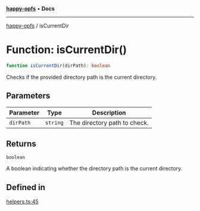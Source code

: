 [**happy-opfs**](../README.md) • **Docs**

***

[happy-opfs](../README.md) / isCurrentDir

# Function: isCurrentDir()

```ts
function isCurrentDir(dirPath): boolean
```

Checks if the provided directory path is the current directory.

## Parameters

| Parameter | Type | Description |
| ------ | ------ | ------ |
| `dirPath` | `string` | The directory path to check. |

## Returns

`boolean`

A boolean indicating whether the directory path is the current directory.

## Defined in

[helpers.ts:45](https://github.com/JiangJie/happy-opfs/blob/fa6bc23a30a47c302610ab09429219f90b89d4ad/src/fs/helpers.ts#L45)
